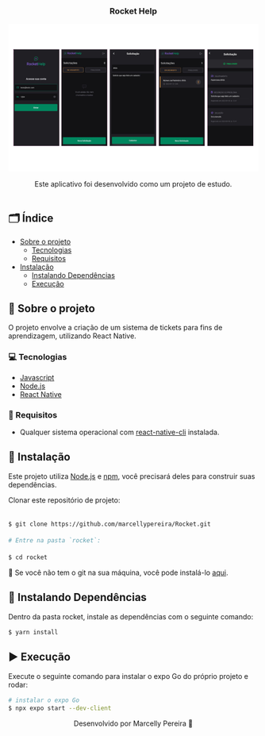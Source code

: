 <p align="center">
  <h3 align="center">Rocket Help</h3>

  <p align="center">
    <img src="imgRocket.png" alt="Img" />
  </p>

  <p align="center">
    Este aplicativo foi desenvolvido como um projeto de estudo.
    <br />
    <br />
  </p>
</p>

<!-- Índice -->
## 🗂 Índice

* [Sobre o projeto](#book-about-the-project)
  * [Tecnologias](#computer-technologies)
  * [Requisitos](#construction-requirements)
* [Instalação](#bricks-installation)
  * [Instalando Dependências](#construction-installing-dependencies)
  * [Execução](#arrow_forward-running)

## :book: Sobre o projeto


O projeto envolve a criação de um sistema de tickets para fins de aprendizagem, utilizando React Native.
### :computer: Tecnologias

* [Javascript](https://www.javascript.com/)
* [Node.js](https://nodejs.org/en/)
* [React Native](https://reactnative.dev/)

### :construction: Requisitos
- Qualquer sistema operacional com [react-native-cli](https://reactnative.dev/docs/environment-setup) instalada.

## :bricks: Instalação

Este projeto utiliza [Node.js](https://nodejs.org/en/) e [npm](https://www.npmjs.com/), você precisará deles para construir suas dependências.


Clonar este repositório de projeto:
```bash

$ git clone https://github.com/marcellypereira/Rocket.git

# Entre na pasta `rocket`:

$ cd rocket
```

🚨 Se você não tem o git na sua máquina, você pode instalá-lo [aqui](https://git-scm.com/downloads).


## :construction: Instalando Dependências

Dentro da pasta rocket, instale as dependências com o seguinte comando:

```bash
$ yarn install
```


## :arrow_forward: Execução

Execute o seguinte comando para instalar o expo Go do próprio projeto e rodar:

```bash
# instalar o expo Go
$ npx expo start --dev-client
```


<p align="center">Desenvolvido por Marcelly Pereira 💜</p>